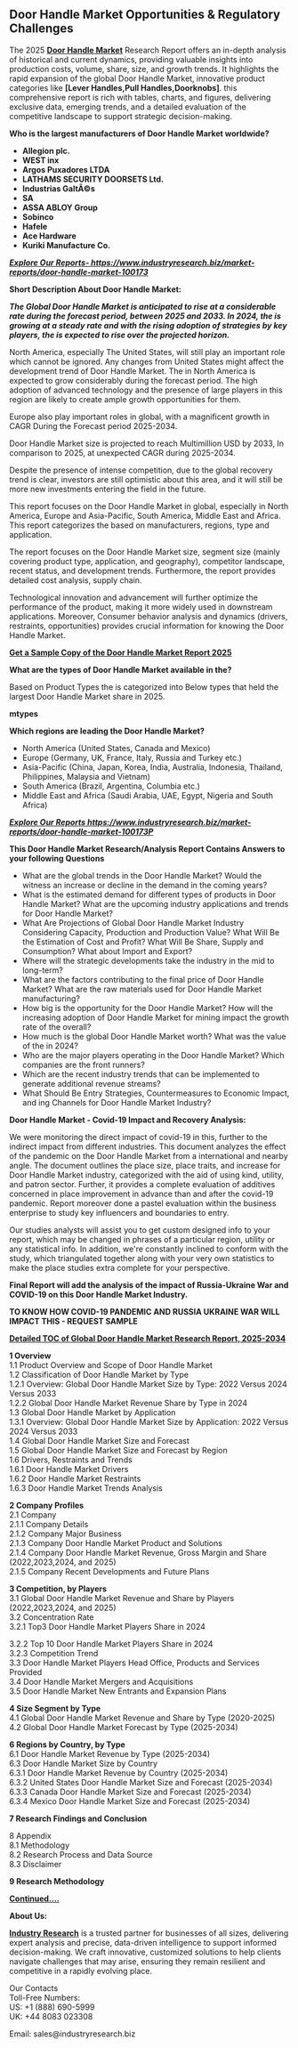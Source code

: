 <h2><strong>Door Handle Market Opportunities & Regulatory Challenges</strong></h2><p>The 2025&nbsp;<strong><a href="https://www.industryresearch.biz/market-reports/door-handle-market-100173">Door Handle Market</a></strong>&nbsp;Research Report offers an in-depth analysis of historical and current dynamics, providing valuable insights into production costs, volume, share, size, and growth trends. It highlights the rapid expansion of the global Door Handle Market, innovative product categories like&nbsp;<strong>[Lever Handles,Pull Handles,Doorknobs]</strong>. this comprehensive report is rich with tables, charts, and figures, delivering exclusive data, emerging trends, and a detailed evaluation of the competitive landscape to support strategic decision-making.</p><p><strong>Who is the largest manufacturers of Door Handle Market worldwide?</strong></p><p><strong><ul><li>Allegion plc.</li><li>WEST inx</li><li>Argos Puxadores LTDA</li><li>LATHAMS SECURITY DOORSETS Ltd.</li><li>Industrias GaltÃ©s</li><li> SA</li><li>ASSA ABLOY Group</li><li>Sobinco</li><li>Hafele</li><li>Ace Hardware</li><li>Kuriki Manufacture Co.</li></ul></strong></p><p><strong><em><a href="https://www.industryresearch.biz/enquiry/request-sample/100173">Explore Our Reports-&nbsp;https://www.industryresearch.biz/market-reports/door-handle-market-100173</a></em></strong></p><p><strong>Short Description About Door Handle Market:</strong></p><p><strong><em>The Global Door Handle Market is anticipated to rise at a considerable rate during the forecast period, between 2025 and 2033. In 2024, the is growing at a steady rate and with the rising adoption of strategies by key players, the is expected to rise over the projected horizon.</em></strong></p><p>North America, especially The United States, will still play an important role which cannot be ignored. Any changes from United States might affect the development trend of Door Handle Market. The in North America is expected to grow considerably during the forecast period. The high adoption of advanced technology and the presence of large players in this region are likely to create ample growth opportunities for them.</p><p>Europe also play important roles in global, with a magnificent growth in CAGR During the Forecast period 2025-2034.</p><p>Door Handle Market size is projected to reach Multimillion USD by 2033, In comparison to 2025, at unexpected CAGR during 2025-2034.</p><p>Despite the presence of intense competition, due to the global recovery trend is clear, investors are still optimistic about this area, and it will still be more new investments entering the field in the future.</p><p>This report focuses on the Door Handle Market in global, especially in North America, Europe and Asia-Pacific, South America, Middle East and Africa. This report categorizes the based on manufacturers, regions, type and application.</p><p>The report focuses on the Door Handle Market size, segment size (mainly covering product type, application, and geography), competitor landscape, recent status, and development trends. Furthermore, the report provides detailed cost analysis, supply chain.</p><p>Technological innovation and advancement will further optimize the performance of the product, making it more widely used in downstream applications. Moreover, Consumer behavior analysis and dynamics (drivers, restraints, opportunities) provides crucial information for knowing the Door Handle Market.</p><p><strong><a href="https://www.industryresearch.biz/enquiry/request-sample/100173">Get a Sample Copy of the Door Handle Market Report 2025</a></strong></p><p><strong>What are the types of Door Handle Market available in the?</strong></p><p>Based on Product Types the is categorized into Below types that held the largest Door Handle Market share in 2025.</p><p><strong>mtypes</strong></p><p><strong>Which regions are leading the Door Handle Market?</strong></p><ul><li>North America (United States, Canada and Mexico)</li><li>Europe (Germany, UK, France, Italy, Russia and Turkey etc.)</li><li>Asia-Pacific (China, Japan, Korea, India, Australia, Indonesia, Thailand, Philippines, Malaysia and Vietnam)</li><li>South America (Brazil, Argentina, Columbia etc.)</li><li>Middle East and Africa (Saudi Arabia, UAE, Egypt, Nigeria and South Africa)</li></ul><p><strong><em><a href="https://www.industryresearch.biz/market-reports/door-handle-market-100173">Explore Our Reports https://www.industryresearch.biz/market-reports/door-handle-market-100173P</a></em></strong></p><p><strong>This Door Handle Market Research/Analysis Report Contains Answers to your following Questions</strong></p><ul><li>What are the global trends in the Door Handle Market? Would the witness an increase or decline in the demand in the coming years?</li><li>What is the estimated demand for different types of products in Door Handle Market? What are the upcoming industry applications and trends for Door Handle Market?</li><li>What Are Projections of Global Door Handle Market Industry Considering Capacity, Production and Production Value? What Will Be the Estimation of Cost and Profit? What Will Be Share, Supply and Consumption? What about Import and Export?</li><li>Where will the strategic developments take the industry in the mid to long-term?</li><li>What are the factors contributing to the final price of Door Handle Market? What are the raw materials used for Door Handle Market manufacturing?</li><li>How big is the opportunity for the Door Handle Market? How will the increasing adoption of Door Handle Market for mining impact the growth rate of the overall?</li><li>How much is the global Door Handle Market worth? What was the value of the in 2024?</li><li>Who are the major players operating in the Door Handle Market? Which companies are the front runners?</li><li>Which are the recent industry trends that can be implemented to generate additional revenue streams?</li><li>What Should Be Entry Strategies, Countermeasures to Economic Impact, and ing Channels for Door Handle Market Industry?</li></ul><p><strong>Door Handle Market - Covid-19 Impact and Recovery Analysis:</strong></p><p>We were monitoring the direct impact of covid-19 in this, further to the indirect impact from different industries. This document analyzes the effect of the pandemic on the Door Handle Market from a international and nearby angle. The document outlines the place size, place traits, and increase for Door Handle Market industry, categorized with the aid of using kind, utility, and patron sector. Further, it provides a complete evaluation of additives concerned in place improvement in advance than and after the covid-19 pandemic. Report moreover done a pastel evaluation within the business enterprise to study key influencers and boundaries to entry.</p><p>Our studies analysts will assist you to get custom designed info to your report, which may be changed in phrases of a particular region, utility or any statistical info. In addition, we're constantly inclined to conform with the study, which triangulated together along with your very own statistics to make the place studies extra complete for your perspective.</p><p><strong>Final Report will add the analysis of the impact of Russia-Ukraine War and COVID-19 on this Door Handle Market Industry.</strong></p><p><strong>TO KNOW HOW COVID-19 PANDEMIC AND RUSSIA UKRAINE WAR WILL IMPACT THIS - REQUEST SAMPLE</strong></p><p><strong><a href="https://www.industryresearch.biz/market-reports/door-handle-market-100173">Detailed TOC of Global Door Handle Market Research Report, 2025-2034</a></strong></p><p><strong>1 Overview</strong><br /> 1.1 Product Overview and Scope of Door Handle Market<br /> 1.2 Classification of Door Handle Market by Type<br /> 1.2.1 Overview: Global Door Handle Market Size by Type: 2022 Versus 2024 Versus 2033<br /> 1.2.2 Global Door Handle Market Revenue Share by Type in 2024<br /> 1.3 Global Door Handle Market by Application<br /> 1.3.1 Overview: Global Door Handle Market Size by Application: 2022&nbsp;Versus 2024 Versus 2033<br /> 1.4 Global Door Handle Market Size and Forecast<br /> 1.5 Global Door Handle Market Size and Forecast by Region<br /> 1.6 Drivers, Restraints and Trends<br /> 1.6.1 Door Handle Market Drivers<br /> 1.6.2 Door Handle Market Restraints<br /> 1.6.3 Door Handle Market Trends Analysis</p><p><strong>2 Company Profiles</strong><br /> 2.1 Company<br /> 2.1.1 Company Details<br /> 2.1.2 Company Major Business<br /> 2.1.3 Company Door Handle Market Product and Solutions<br /> 2.1.4 Company Door Handle Market Revenue, Gross Margin and Share (2022,2023,2024, and 2025)<br /> 2.1.5 Company Recent Developments and Future Plans</p><p><strong>3 Competition, by Players</strong><br /> 3.1 Global Door Handle Market Revenue and Share by Players (2022,2023,2024, and 2025)<br /> 3.2 Concentration Rate<br /> 3.2.1 Top3 Door Handle Market Players Share in 2024</p><p>3.2.2 Top 10 Door Handle Market Players Share in 2024<br /> 3.2.3 Competition Trend<br /> 3.3 Door Handle Market Players Head Office, Products and Services Provided<br /> 3.4 Door Handle Market Mergers and Acquisitions<br /> 3.5 Door Handle Market New Entrants and Expansion Plans</p><p><strong>4 Size Segment by Type</strong><br /> 4.1 Global Door Handle Market Revenue and Share by Type (2020-2025)<br /> 4.2 Global Door Handle Market Forecast by Type (2025-2034)</p><p><strong>6 Regions by Country, by Type</strong><br /> 6.1 Door Handle Market Revenue by Type (2025-2034)<br /> 6.3 Door Handle Market Size by Country<br /> 6.3.1 Door Handle Market Revenue by Country (2025-2034)<br /> 6.3.2 United States Door Handle Market Size and Forecast (2025-2034)<br /> 6.3.3 Canada Door Handle Market Size and Forecast (2025-2034)<br /> 6.3.4 Mexico Door Handle Market Size and Forecast (2025-2034)</p><p><strong>7 Research Findings and Conclusion</strong></p><p>8 Appendix<br /> 8.1 Methodology<br /> 8.2 Research Process and Data Source<br /> 8.3 Disclaimer</p><p><strong>9 Research Methodology</strong></p><p><strong><a href="https://www.industryresearch.biz/market-reports/door-handle-market-100173">Continued&hellip;.</a></strong></p><p><strong>About Us:</strong></p><p><strong><a href="https://www.industryresearch.biz/">Industry Research</a></strong>&nbsp;is a trusted partner for businesses of all sizes, delivering expert analysis and precise, data-driven intelligence to support informed decision-making. We craft innovative, customized solutions to help clients navigate challenges that may arise, ensuring they remain resilient and competitive in a rapidly evolving place.</p><p>Our Contacts<br /> Toll-Free Numbers:<br /> US: +1 (888) 690-5999<br /> UK: +44 8083 023308</p><p>Email: sales@industryresearch.biz</p>
